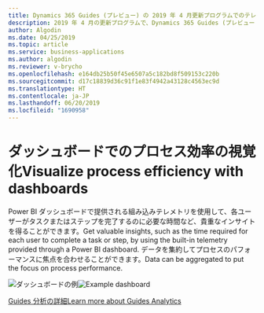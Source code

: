 ```yaml
---
title: Dynamics 365 Guides (プレビュー) の 2019 年 4 月更新プログラムでのテレメトリ機能
description: 2019 年 4 月の更新プログラムで、Dynamics 365 Guides (プレビュー) のテレメトリ機能は、プロセスの効率向上に役立つインサイトを提供します。
author: Algodin
ms.date: 04/25/2019
ms.topic: article
ms.service: business-applications
ms.author: algodin
ms.reviewer: v-brycho
ms.openlocfilehash: e164db25b50f45e6507a5c182bd8f509153c220b
ms.sourcegitcommit: d17c18839d36c91f1e83f4942a43128c4563ec9d
ms.translationtype: HT
ms.contentlocale: ja-JP
ms.lasthandoff: 06/20/2019
ms.locfileid: "1690958"
---
```

# <a name="visualize-process-efficiency-with-dashboards"></a><span data-ttu-id="2de42-103">ダッシュボードでのプロセス効率の視覚化</span><span class="sxs-lookup"><span data-stu-id="2de42-103">Visualize process efficiency with dashboards</span></span>

<span data-ttu-id="2de42-104">Power BI ダッシュボードで提供される組み込みテレメトリを使用して、各ユーザーがタスクまたはステップを完了するのに必要な時間など、貴重なインサイトを得ることができます。</span><span class="sxs-lookup"><span data-stu-id="2de42-104">Get valuable insights, such as the time required for each user to complete a task or step, by using the built-in telemetry provided through a Power BI dashboard.</span></span> <span data-ttu-id="2de42-105">データを集約してプロセスのパフォーマンスに焦点を合わせることができます。</span><span class="sxs-lookup"><span data-stu-id="2de42-105">Data can be aggregated to put the focus on process performance.</span></span>

<span data-ttu-id="2de42-106">![ダッシュボードの例](media/process-time-tracking-report2.png "ダッシュボードの例")</span><span class="sxs-lookup"><span data-stu-id="2de42-106">![Example dashboard](media/process-time-tracking-report2.png "Example dashboard")</span></span>

[<span data-ttu-id="2de42-107">Guides 分析の詳細</span><span class="sxs-lookup"><span data-stu-id="2de42-107">Learn more about Guides Analytics</span></span>](https://docs.microsoft.com/dynamics365/mixed-reality/guides/analytics-guide)
